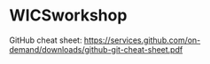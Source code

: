 # WICSworkshop

GitHub cheat sheet: https://services.github.com/on-demand/downloads/github-git-cheat-sheet.pdf

